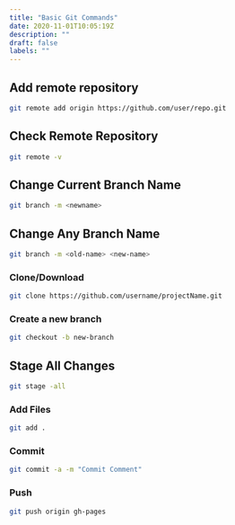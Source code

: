 ```yaml
---
title: "Basic Git Commands"
date: 2020-11-01T10:05:19Z
description: ""
draft: false
labels: ""
---
```


## Add remote repository

```bash
git remote add origin https://github.com/user/repo.git
```

## Check Remote Repository

```bash
git remote -v
```

## Change Current Branch Name

```bash
git branch -m <newname>
```

## Change Any Branch Name

```bash
git branch -m <old-name> <new-name>
```

### Clone/Download

```bash
git clone https://github.com/username/projectName.git
```

### Create a new branch

```bash
git checkout -b new-branch
```

## Stage All Changes

```bash
git stage -all
```

### Add Files

```bash
git add .
```

### Commit

```bash
git commit -a -m "Commit Comment"
```

### Push

```bash
git push origin gh-pages
```